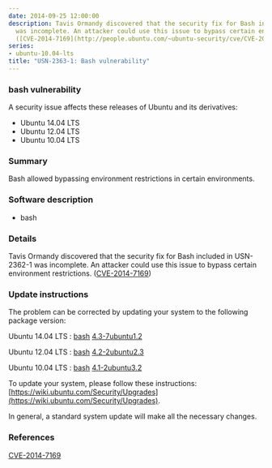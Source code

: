 ```yaml
---
date: 2014-09-25 12:00:00
description: Tavis Ormandy discovered that the security fix for Bash included in USN-2362-1
  was incomplete. An attacker could use this issue to bypass certain environment restrictions.
  ([CVE-2014-7169](http://people.ubuntu.com/~ubuntu-security/cve/CVE-2014-7169))
series:
- ubuntu-10.04-lts
title: "USN-2363-1: Bash vulnerability"
---
```


### bash vulnerability

A security issue affects these releases of Ubuntu and its derivatives:

* Ubuntu 14.04 LTS
* Ubuntu 12.04 LTS
* Ubuntu 10.04 LTS

### Summary

Bash allowed bypassing environment restrictions in certain environments. 

### Software description

* bash 

### Details

Tavis Ormandy discovered that the security fix for Bash included in USN-2362-1 was incomplete. An attacker could use this issue to bypass certain environment restrictions. ([CVE-2014-7169](http://people.ubuntu.com/~ubuntu-security/cve/CVE-2014-7169)) 

### Update instructions

The problem can be corrected by updating your system to the following package version:

Ubuntu 14.04 LTS
 : [bash](https://launchpad.net/ubuntu/+source/bash) <span> [4.3-7ubuntu1.2](https://launchpad.net/ubuntu/+source/bash/4.3-7ubuntu1.2) </span> 

Ubuntu 12.04 LTS
 : [bash](https://launchpad.net/ubuntu/+source/bash) <span> [4.2-2ubuntu2.3](https://launchpad.net/ubuntu/+source/bash/4.2-2ubuntu2.3) </span> 

Ubuntu 10.04 LTS
 : [bash](https://launchpad.net/ubuntu/+source/bash) <span> [4.1-2ubuntu3.2](https://launchpad.net/ubuntu/+source/bash/4.1-2ubuntu3.2) </span> 

To update your system, please follow these instructions: [https://wiki.ubuntu.com/Security/Upgrades](https://wiki.ubuntu.com/Security/Upgrades).

In general, a standard system update will make all the necessary changes. 

### References

 [CVE-2014-7169](http://people.ubuntu.com/~ubuntu-security/cve/CVE-2014-7169)
